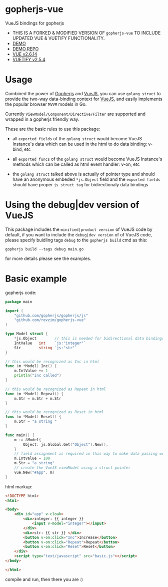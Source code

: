 # gopherjs-vue
VueJS bindings for gopherjs

* THIS IS A FORKED & MODIFIED VERSION OF `gopherjs-vue` TO INCLUDE UPDATED VUE & VUETIFY FUNCTIONALITY.
* [DEMO](https://revzim.github.io/aztd-demo)
* [DEMO REPO](https://github.com/revzim/aztd-demo)
* [VUE v2.6.14](https://github.com/vuejs/vue)
* [VUETIFY v2.5.4](https://github.com/vuetifyjs/vuetify)

# Usage

Combined the power of [Gopherjs][gopherjs] and [VueJS][vuejs], you can use
`golang struct` to provide the two-way data-binding context for [VueJS][vuejs],
and easily implements the popular browser `MVVM` models in Go.

Currently `ViewModel/Component/Directive/Filter` are supported and wrapped in
a gopherjs friendly way.

These are the basic rules to use this package:

* all `exported fields` of the `golang struct` would become VueJS Instance's
  data which can be used in the html to do data binding: v-bind, etc

* all `exported funcs` of the `golang struct` would become VueJS Instance's
  methods which can be called as html event handler: v-on, etc

* the `golang struct` talked above is actually of pointer type and
  should have an anonymous embeded `*js.Object` field and the `exported fields`
  should have proper `js struct tag` for bidirectionaly data bindings

# Using the debug|dev version of VueJS

This package includes the `minified|product version` of VueJS code by default, 
if you want to include the `debug|dev version` of of VueJS code, please specify
buidling tags `debug` to the `gopherjs build` cmd as this:

    gopherjs build --tags debug main.go

for more details please see the examples.

# Basic example

gopherjs code:

```go
package main

import (
    "github.com/gopherjs/gopherjs/js"
    "github.com/revzim/gopherjs-vue"
)

type Model struct {
    *js.Object        // this is needed for bidirectional data bindings
    IntValue   int    `js:"integer"`
    Str        string `js:"str"`
}

// this would be recognized as Inc in html
func (m *Model) Inc() {
    m.IntValue += 1
    println("inc called")
}

// this would be recognized as Repeat in html
func (m *Model) Repeat() {
    m.Str = m.Str + m.Str
}

// this would be recognized as Reset in html
func (m *Model) Reset() {
    m.Str = "a string "
}

func main() {
    m := &Model{
        Object: js.Global.Get("Object").New(),
    }
    // field assignment is required in this way to make data passing works
    m.IntValue = 100
    m.Str = "a string"
    // create the VueJS viewModel using a struct pointer
    vue.New("#app", m)
}
```


html markup:

```html
<!DOCTYPE html>
<html>

<body>
    <div id="app" v-cloak>
        <div>integer: {{ integer }}
            <input v-model="integer"></input>
        </div>
        <div>str: {{ str }} </div>
        <button v-on:click="Inc">Increase</button>
        <button v-on:click="Repeat">Repeat</button>
        <button v-on:click="Reset">Reset</button>
    </div>
    <script type="text/javascript" src="basic.js"></script>
</body>

</html>
```

compile and run, then there you are :)

[gopherjs]: https://github.com/gopherjs/gopherjs
[vuejs]: http://vuejs.org/
